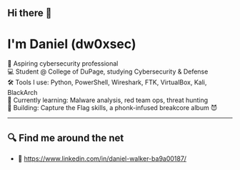 ## Hi there 👋
# I'm Daniel (dw0xsec)

🔐 Aspiring cybersecurity professional  
💻 Student @ College of DuPage, studying Cybersecurity & Defense  
🛠️ Tools I use: Python, PowerShell, Wireshark, FTK, VirtualBox, Kali, BlackArch  
📡 Currently learning: Malware analysis, red team ops, threat hunting  
🚧 Building: Capture the Flag skills, a phonk-infused breakcore album 😈

---

## 🔍 Find me around the net
- 💼 https://www.linkedin.com/in/daniel-walker-ba9a00187/

<!--
**dw0xsec/dw0xsec** is a ✨ _special_ ✨ repository because its `README.md` (this file) appears on your GitHub profile.

Here are some ideas to get you started:

- 🔭 I’m currently working on ...
- 🌱 I’m currently learning ...
- 👯 I’m looking to collaborate on ...
- 🤔 I’m looking for help with ...
- 💬 Ask me about ...
- 📫 How to reach me: ...
- 😄 Pronouns: ...
- ⚡ Fun fact: ...
-->
